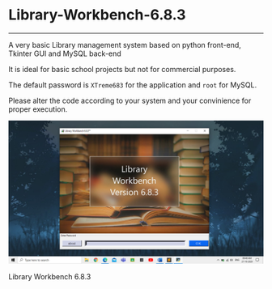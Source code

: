 # Library-Workbench-6.8.3
--------------------------

A very basic Library management system based on python front-end, Tkinter GUI and MySQL back-end

It is ideal for basic school projects but not for commercial purposes.

The default password is `XTreme683` for the application and `root` for MySQL.

Please alter the code according to your system and your convinience for proper execution.

![LibraryWorkbench](https://raw.githubusercontent.com/shivanshsinghx365/Library-Workbench-6.8.3/main/Project%20Images/Signin.png)

Library Workbench 6.8.3
